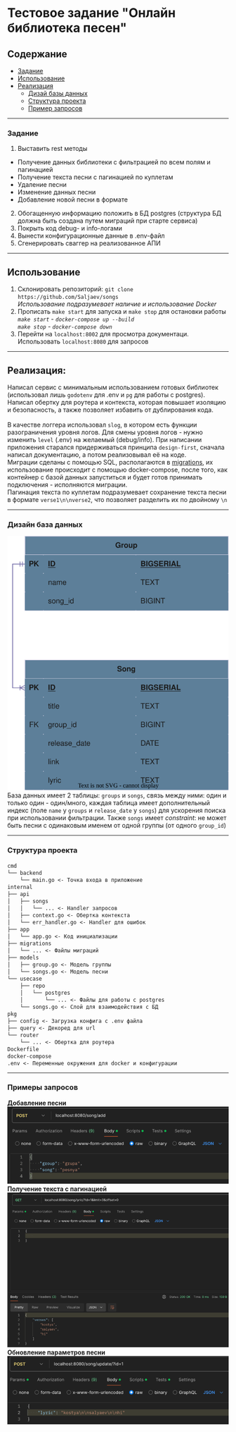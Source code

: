 # Тестовое задание "Онлайн библиотека песен"

## Содержание
- [Задание](#задание)
- [Использование](#использование)
- [Реализация](#реализация)
    - [Дизай базы данных](#дизайн-база-данных)
    - [Структура проекта](#структура-проекта)
    - [Пример запросов](#примеры-запросов)

___
### Задание

1. Выставить rest методы
- Получение данных библиотеки с фильтрацией по всем полям и пагинацией
- Получение текста песни с пагинацией по куплетам
- Удаление песни
- Изменение данных песни
- Добавление новой песни в формате
2. Обогащенную информацию положить в БД postgres (структура БД должна быть создана путем миграций при старте сервиса)
5. Покрыть код debug- и info-логами
4. Вынести конфигурационные данные в .env-файл
5. Сгенерировать сваггер на реализованное АПИ

___
## Использование
1. Склонировать репозиторий: ```git clone https://github.com/Saljaev/songs```
<br>*Использование подразумевает наличие и использование Docker*
2. Прописать ```make start``` для запуска и ```make stop``` для остановки работы
<br>*```make start``` - ```docker-compose up --build```*
<br>*```make stop``` - ```docker-compose down```*
3. Перейти на ```localhost:8002``` для просмотра документаци. Использовать ```localhost:8080``` для запросов
___
## Реализация:
Написал сервис с минимальным использованием готовых библиотек (использовал лишь ```godotenv``` для .env и ```pg``` для работы с postgres).
Написал обертку для роутера и контекста, которая повышает изоляцию и безопасность, а также позволяет избавить от дублирования кода.
<br><br>
В качестве логгера использовал ```slog```, в котором есть функции разограничения уровня логов. Для смены уровня логов - нужно изменить ```level``` (.env) на желаемый (debug/info).
При написании приложения старался придерживаться принципа ```design-first```, сначала написал документацию, а потом реализовывал её на коде.
<br>
Миграции сделаны с помощью SQL, располагаются в [migrations](./internal/migrations), их использование происходит с помощью docker-compose, после того,
как контейнер с базой данных запуститься и будет готов принимать подключения - исполняются миграции.
<br>
Пагинация текста по куплетам подразумевает сохранение текста песни в формате ```verse1\n\nverse2```, что позволяет разделить их по двойному `\n`
___
### Дизайн база данных
<img src="images/db_songs.svg"><br>
База данных имеет 2 таблицы: ```groups``` и ```songs```, связь между ними: один и только один - один/много,
 каждая таблица имеет дополнительный индекс (поле ```name``` у ```groups``` и ```release_date``` у ```songs```) для ускорения поиска при использовании фильтрации.
Также ```songs``` имеет *constraint*: не может быть песни с одинаковым именем от одной группы (от одного ```group_id```)

___
### Структура проекта
```
cmd
└── backend
    └── main.go <- Точка входа в приложение
internal
├── api
│   ├── songs
│   │   └── ... <- Handler запросов
│   ├── context.go <- Обертка контекста
│   └── err_handler.go <- Handler для ошибок
├── app
│   └── app.go <- Код инициализации
├── migrations
│   └── ... <- Файлы миграций
├── models
│   ├── group.go <- Модель группы
│   └── songs.go <- Модель песни
└── usecase
    ├── repo
    │   └── postgres
    │       └── ... <- Файлы для работы с postgres
    └── songs.go <- Слой для взаимодействия с БД   
pkg
├── config <- Загрузка конфига с .env файла
├── query <- Декоред для url
└── router
    └── ... <- Обертка для роутера
Dockerfile
docker-compose
.env <- Переменные окружения для docker и конфигурации
```
___

### Примеры запросов
**Добавление песни**
<br>![img.png](images/add.png)<br>
**Получение текста с пагинацией**
<br>![img.png](images/get_lyric.png)<br>
**Обновление параметров песни**
<br>![img_1.png](images/update.png)
